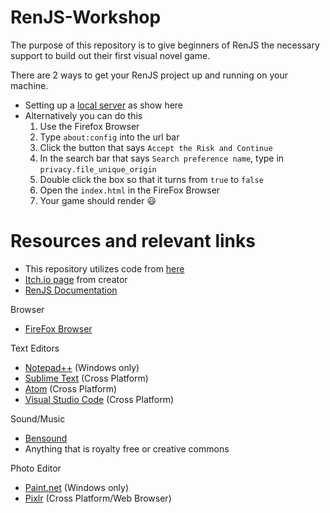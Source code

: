 # RenJS-Workshop

The purpose of this repository is to give beginners of RenJS the necessary support to build out their first visual novel game.

There are 2 ways to get your RenJS project up and running on your machine.
* Setting up a [local server](https://github.com/lunafromthemoon/RenJS/blob/master/README.md) as show here
* Alternatively you can do this
	1. Use the Firefox Browser
	2. Type ```about:config``` into the url bar
	3. Click the button that says ```Accept the Risk and Continue```
	4. In the search bar that says ```Search preference name```, type in ```privacy.file_unique_origin```
	5. Double click the box so that it turns from ```true``` to ```false```
	6. Open the ```index.html``` in the FireFox Browser
	7. Your game should render :smiley:



# Resources and relevant links
* This repository utilizes code from [here](https://gitlab.com/lunafromthemoon/RenJSTutorial)
* [Itch.io page](https://lunafromthemoon.itch.io/renjs) from creator
* [RenJS Documentation](https://lunafromthemoon.github.io/RenJS/)

Browser
* [FireFox Browser](https://www.mozilla.org/en-US/firefox/new/)

Text Editors
* [Notepad++](https://notepad-plus-plus.org/) (Windows only)
* [Sublime Text](https://www.sublimetext.com/ ) (Cross Platform)
* [Atom](https://atom.io/)  (Cross Platform)
* [Visual Studio Code](https://code.visualstudio.com/) (Cross Platform)

Sound/Music
* [Bensound](https://www.bensound.com/)
* Anything that is royalty free or creative commons

Photo Editor
* [Paint.net](https://www.dotpdn.com/downloads/pdn.html) (Windows only)
* [Pixlr](https://pixlr.com/) (Cross Platform/Web Browser)